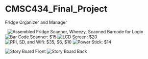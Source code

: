 # CMSC434_Final_Project
Fridge Organizer and Manager


![]()
![]()
![Assembled Fridge Scanner, Wheezy, Scanned Barcode for Login](http://i.imgur.com/NJmx3fp.jpg)
![Bar Code Scanner: $15](http://i.imgur.com/nIQCDfR.jpg)
![LCD Screen: $20](http://i.imgur.com/7l0x11q.jpg)
![RPI, SD, and Wifi: $35, $6, $10](http://i.imgur.com/ScXTOGF.jpg)
![Power Stick: $14](http://i.imgur.com/IeEl910.jpg)


![Story Board Front](http://i.imgur.com/rzmRmHh.jpg)
![Story Board Back](http://i.imgur.com/rzmRmHh.jpg)
